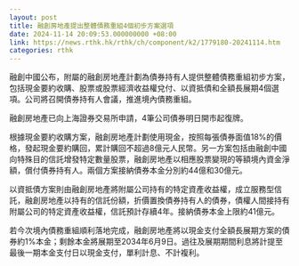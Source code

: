 ```yaml
---
layout: post
title: 融創房地產提出整體債務重組4個初步方案選項
date: 2024-11-14 20:09:53.000000000 +08:00
link: https://news.rthk.hk/rthk/ch/component/k2/1779180-20241114.htm
categories: rthk
---
```


融創中國公布，附屬的融創房地產計劃為債券持有人提供整體債務重組初步方案，包括現金要約收購、股票或股票經濟收益權兌付、以資抵債和全額長展期4個選項。公司將召開債券持有人會議，推進境內債務重組。

融創房地產已向上海證券交易所申請，4筆公司債券明日開市起復牌。

根據現金要約收購方案，融創房地產計劃使用現金，按照每張債券面值18%的價格，發起現金要約購回，累計購回不超過8億元人民幣。另一方案包括由融創中國向特殊目的信託增發特定數量股票，融創房地產以相應股票變現的等額境內資金淨額，償付債券持有人。兩個方案接納債券本金分別約44億和30億元。

以資抵債方案則由融創房地產將附屬公司持有的特定資產收益權，成立服務型信託，融創房地產以持有的信託份額，折價置換債券持有人的債券，債權人間接持有附屬公司的特定資產收益權，信託預計存續4年。接納債券本金上限約41億元。

若今次境內債務重組順利落地完成，融創房地產將以現金支付全額長展期方案的債券約1%本金；剩餘本金將展期至2034年6月9日。過往及展期期間利息將計提至最後一期本金支付日以現金支付，單利計息、不計複利。

